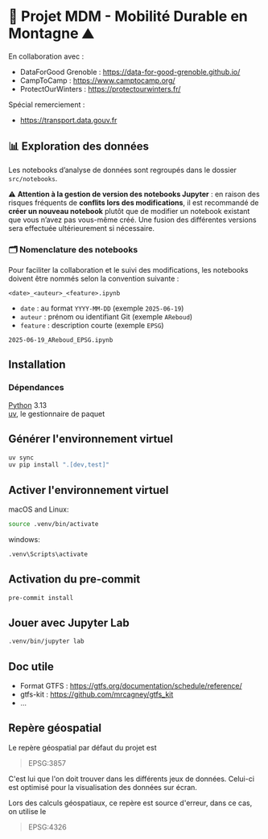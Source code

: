 # 🚌 Projet MDM - Mobilité Durable en Montagne ⛰️

En collaboration avec :
* DataForGood Grenoble : https://data-for-good-grenoble.github.io/
* CampToCamp : https://www.camptocamp.org/
* ProtectOurWinters : https://protectourwinters.fr/

Spécial remerciement :
* https://transport.data.gouv.fr

## 📊 Exploration des données

Les notebooks d’analyse de données sont regroupés dans le dossier `src/notebooks`.

⚠️ **Attention à la gestion de version des notebooks Jupyter** : en raison des risques fréquents de **conflits lors des modifications**, il est recommandé de **créer un nouveau notebook** plutôt que de modifier un notebook existant que vous n’avez pas vous-même créé. Une fusion des différentes versions sera effectuée ultérieurement si nécessaire.

### 🗂️ Nomenclature des notebooks

Pour faciliter la collaboration et le suivi des modifications, les notebooks doivent être nommés selon la convention suivante :

```
<date>_<auteur>_<feature>.ipynb
```
- `date` : au format `YYYY-MM-DD` (exemple `2025-06-19`)
- `auteur` : prénom ou identifiant Git (exemple `AReboud`)
- `feature` : description courte (exemple `EPSG`)

```
2025-06-19_AReboud_EPSG.ipynb
```

## Installation

### Dépendances

[Python](https://www.python.org/downloads/) 3.13\
[uv](https://docs.astral.sh/uv/getting-started/installation/), le gestionnaire de paquet

## Générer l'environnement virtuel
```sh
uv sync
uv pip install ".[dev,test]"
```

## Activer l'environnement virtuel

macOS and Linux:

```sh
source .venv/bin/activate
```

windows:

```sh
.venv\Scripts\activate
```

## Activation du pre-commit

```sh
pre-commit install
```

## Jouer avec Jupyter Lab

```sh
.venv/bin/jupyter lab
```


## Doc utile

- Format GTFS : https://gtfs.org/documentation/schedule/reference/
- gtfs-kit : https://github.com/mrcagney/gtfs_kit
- …


## Repère géospatial

Le repère géospatial par défaut du projet est
> EPSG:3857

C'est lui que l'on doit trouver dans les différents jeux de données.
Celui-ci est optimisé pour la visualisation des données sur écran.

Lors des calculs géospatiaux, ce repère est source d'erreur, dans ce cas, on utilise le 
> EPSG:4326
